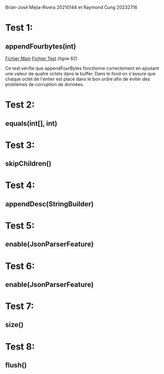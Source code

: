 Brian-José Mejia-Rivera 20210144 et Raymond Cung 20232716

# Test 1:
## appendFourbytes(int)

[Fichier Main](src/main/java\com/fasterxml/jackson/core/util/ByteArrayBuilder.java)
[Fichier Test](src/test/java/com/fasterxml/jackson/core/util/ByteArrayBuilderTest.java) (ligne 82)

Ce test vérifie que appendFourBytes fonctionne correctement en ajoutant une valeur de quatre octets dans le buffer. Dans le fond on s'assure que chaque octet de l'entier est placé dans le bon ordre afin de éviter des problèmes de corruption de données.

# Test 2:
## equals(int[], int)

# Test 3:
## skipChildren()

# Test 4:
## appendDesc(StringBuilder)

# Test 5:
## enable(JsonParserFeature)

# Test 6:
## enable(JsonParserFeature)

# Test 7:
## size()

# Test 8:
## flush()


